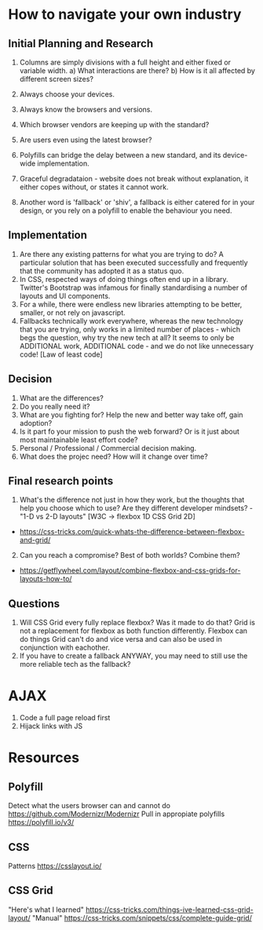 # How to navigate your own industry

## Initial Planning and Research

1. Columns are simply divisions with a full height and either fixed or variable width.
a) What interactions are there?
b) How is it all affected by different screen sizes?

2. Always choose your devices.
3. Always know the browsers and versions.

4. Which browser vendors are keeping up with the standard?
5. Are users even using the latest browser?
6. Polyfills can bridge the delay between a new standard, and its device-wide implementation.

7. Graceful degradataion - website does not break without explanation, it either copes without, or states it cannot work.
8. Another word is 'fallback' or 'shiv', a fallback is either catered for in your design, or you rely on a polyfill to enable the behaviour you need.

## Implementation

1. Are there any existing patterns for what you are trying to do? A particular solution that has been executed successfully and frequently that the community has adopted it as a status quo.
2. In CSS, respected ways of doing things often end up in a library. Twitter's Bootstrap was infamous for finally standardising a number of layouts and UI components.
3. For a while, there were endless new libraries attempting to be better, smaller, or not rely on javascript.
4. Fallbacks technically work everywhere, whereas the new technology that you are trying, only works in a limited number of places - which begs the question, why try the new tech at all? It seems to only be ADDITIONAL work, ADDITIONAL code - and we do not like unnecessary code! [Law of least code]

## Decision

1. What are the differences?
2. Do you really need it?
3. What are you fighting for? Help the new and better way take off, gain adoption?
4. Is it part fo your mission to push the web forward? Or is it just about most maintainable least effort code?
5. Personal / Professional / Commercial decision making.
6. What does the projec need? How will it change over time? 

## Final research points

1. What's the difference not just in how they work, but the thoughts that help you choose which to use? Are they different developer mindsets? - "1-D vs 2-D layouts" [W3C -> flexbox 1D CSS Grid 2D]
- https://css-tricks.com/quick-whats-the-difference-between-flexbox-and-grid/
2. Can you reach a compromise? Best of both worlds? Combine them?
- https://getflywheel.com/layout/combine-flexbox-and-css-grids-for-layouts-how-to/

## Questions

1. Will CSS Grid every fully replace flexbox? Was it made to do that?
Grid is not a replacement for flexbox as both function differently. Flexbox can do things Grid can't do and vice versa and can also be used in conjunction with eachother.
2. If you have to create a fallback ANYWAY, you may need to still use the more reliable tech as the fallback?

# AJAX

1. Code a full page reload first
2. Hijack links with JS

# Resources

## Polyfill

Detect what the users browser can and cannot do
https://github.com/Modernizr/Modernizr
Pull in appropiate polyfills
https://polyfill.io/v3/

## CSS

Patterns
https://csslayout.io/

## CSS Grid

"Here's what I learned"
https://css-tricks.com/things-ive-learned-css-grid-layout/
"Manual"
https://css-tricks.com/snippets/css/complete-guide-grid/

